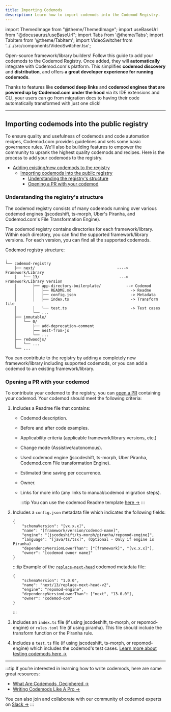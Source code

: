 ```yaml
---
title: Importing Codemods
description: Learn how to import codemods into the Codemod Registry.
---
```


<head>
  <meta property='og:title' content='Importing Codemods | Codemod Registry'/>
  <meta property='og:description' content='The new way to build, share & run codemods at any scale.'/>
  <meta name='og:image' content='https://raw.githubusercontent.com/codemod-com/docs/main/static/img/docs/intuita-docs-opengraph.png'/>
  <meta property='og:image' content='https://raw.githubusercontent.com/codemod-com/docs/main/static/img/docs/intuita-docs-opengraph.png'/>
  
  <meta name='twitter:card' content='summary_large_image'/>
  <meta name='twitter:image' content='https://raw.githubusercontent.com/codemod-com/docs/main/static/img/docs/intuita-docs-opengraph.png'/>
</head>

import ThemedImage from "@theme/ThemedImage";
import useBaseUrl from "@docusaurus/useBaseUrl";
import Tabs from '@theme/Tabs';
import TabItem from '@theme/TabItem';
import VideoSwitcher from '../../src/components/VideoSwitcher.tsx';


Open-source framework/library builders! Follow this guide to add your codemods to the Codemod Registry. Once added, they will **automatically** integrate with Codemod.com's platform. This simplifies **codemod discovery** and **distribution**, and offers **a great developer experience for running codemods**. 

Thanks to features like **codemod deep links** and **codemod engines that are powered up by Codemod.com under the hood** via its IDE extensions and CLI, your users can go from migration docs to having their code automatically transformed with just one click!

---

## Importing codemods into the public registry

To ensure quality and usefulness of codemods and code automation recipes, Codemod.com provides guidelines and sets some basic governance rules. We'll also be building features to empower the community to uprank the highest quality codemods and recipes. Here is the process to add your codemods to the registry.

- [Adding existing/new codemods to the registry](#adding-existingnew-codemods-to-the-registry)
  - [Importing codemods into the public registry](#importing-codemods-into-the-public-registry)
    - [Understanding the registry's structure](#understanding-the-registrys-structure)
    - [Opening a PR with your codemod](#opening-a-pr-with-your-codemod)


### Understanding the registry's structure

The codemod registry consists of many codemods running over various codemod engines (jscodeshift, ts-morph, Uber's Piranha, and Codemod.com's File Transformation Engine).

The codemod registry contains directories for each framework/library. Within each directory, you can find the supported framework/library versions. For each version, you can find all the supported codemods.

Codemod registry structure:

```
.
└── codemod-registry
    ├── next/                                    ----> Framework/Library
    │   └── 13/                                   ---> Framework/Library Version
    │       ├── app-directory-boilerplate/           --> Codemod
    │       │   ├── README.md                          -> Readme
    │       │   ├── config.json                        -> Metadata
    │       │   ├── index.ts                           -> Transform file
    │       │   └── test.ts                            -> Test cases
    │       └── ...
    ├── immutable/
    │   └── 0/
    │       ├── add-deprecation-comment
    │       ├── nest-from-js
    │       └── ...
    ├── redwoodjs/
    │   └── ...
    └── ...
```

You can contribute to the registry by adding a completely new framework/library including supported codemods, or you can add a codemod to an existing framework/library.

### Opening a PR with your codemod

To contribute your codemod to the registry, you can [open a PR](https://github.com/codemod-com/codemod-registry/pulls) containing your codemod. Your codemod should meet the following criteria:
1. Includes a Readme file that contains:
    - Codemod description.
    - Before and after code examples.
    - Applicability criteria (applicable framework/library versions, etc.)
    - Change mode (Assistive/autonomous).
    - Used codemod engine (jscodeshift, ts-morph, Uber Piranha, Codemod.com File transformation Engine).
    - Estimated time saving per occurrence.
    - Owner.
    - Links for more info (any links to manual/codemod migration steps).

      :::tip
      You can use the codemod Readme template [here →](https://codemod.notion.site/Codemod-Readme-Template-1797c9773653469fa23a9ad21d7e17c9?pvs=4)
      :::

2. Includes a `config.json` metadata file which indicates the following fields:

    ```
    {
	    "schemaVersion": "[vx.x.x]",
	    "name": "[framework/version/codemod-name]",
	    "engine": "[jscodeshift/ts-morph/piranha/repomod-engine]",
        "language": "[java/ts/tsx]", (Optional - Only if engine is Piranha)
	    "dependencyVersionLowerThan": ["[framework]", "[vx.x.x]"],
	    "owner": "[codemod owner name]"
    }
    ```

    :::tip
    Example of the [`replace-next-head`](https://github.com/codemod-com/codemod-registry/tree/main/next/13/replace-next-head-v2) codemod metadata file:

    ```
    {
	    "schemaVersion": "1.0.0",
	    "name": "next/13/replace-next-head-v2",
	    "engine": "repomod-engine",
	    "dependencyVersionLowerThan": ["next", "13.0.0"],
	    "owner": "codemod-com"
    }
    ```
    :::

3. Includes an `index.ts` file (if using jscodeshift, ts-morph, or repomod-engine) or `rules.toml` file (if using piranha). This file should include the transform function or the Piranha rule.
4. Includes a `test.ts` file (if using jscodeshift, ts-morph, or repomod-engine) which includes the codemod's test cases. [Learn more about testing codemods here →](/blog/writing-test-cases-for-codemods)


---

:::tip
If you’re interested in learning how to write codemods, here are some great resources:

- [What Are Codemods, Deciphered →](https://docs.codemod.com/blog/what-are-codemods)
- [Writing Codemods Like A Pro →](https://docs.codemod.com/blog/writing-codemods-like-a-pro)

You can also join and collaborate with our community of codemod experts on [Slack →](https://join.slack.com/t/intuita-inc/shared_invite/zt-1tvxm6ct0-mLZld_78yguDYOSM7DM7Cw)
:::

